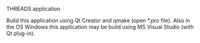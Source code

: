 THREADS application

Build this application using Qt Creator and qmake (open *.pro file). Also in the OS Windows this application may be build using MS Visual Studio (with Qt plug-in).